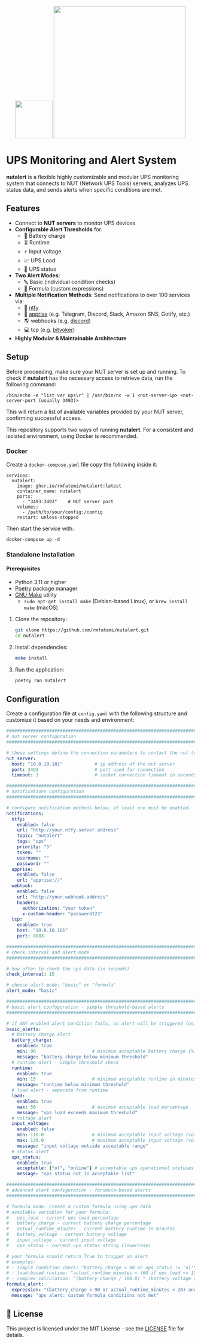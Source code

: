 <p align="center">
  <img src="https://github.com/user-attachments/assets/1c35f7da-0c58-4842-9b67-3f233edb2b13" width="100">
  <img src="https://github.com/user-attachments/assets/ca070ec4-b918-48f5-a201-e9ec2141cc65" width="353">
</p>

# UPS Monitoring and Alert System

**nutalert** is a flexible highly customizable and modular UPS monitoring system that connects to NUT (Network UPS Tools) servers, analyzes UPS status data, and sends alerts when specific conditions are met.

## Features
- Connect to **NUT servers** to monitor UPS devices
- **Configurable Alert Thresholds** for:
  - 🔋 Battery charge
  - ⏳ Runtime
  - ⚡ Input voltage
  - 📈 UPS Load
  - 🔄 UPS status
- **Two Alert Modes**:
  - 🔤 Basic (individual condition checks)
  - 🧮 Formula (custom expressions)
- **Multiple Notification Methods**: Send notifications to over 100 services via:
  - 📢 [ntfy](https://ntfy.sh/)
  - 🔔 [apprise](https://github.com/caronc/apprise) (e.g. Telegram, Discord, Slack, Amazon SNS, Gotify, etc.)
  - 🌎 webhooks (e.g. [discord](https://discord.com/developers/docs/resources/webhook))
  - 💻 tcp (e.g. [bitvoker](https://github.com/rmfatemi/bitvoker))
- **Highly Modular & Maintainable Architecture**


## Setup
Before proceeding, make sure your NUT server is set up and running. To check if **nutalert** has the necessary access to retrieve data, run the following command:

`/bin/echo -e "list var ups\r" | /usr/bin/nc -w 1 <nut-server-ip> <nut-server-port (usually 3493)>`

This will return a list of available variables provided by your NUT server, confirming successful access.

This repository supports two ways of running **nutalert**. For a consistent and isolated environment, using Docker is recommended.
### Docker

Create a `docker-compose.yaml` file copy the following inside it:

```
services:
  nutalert:
    image: ghcr.io/rmfatemi/nutalert:latest
    container_name: nutalert
    ports:
      - "3493:3493"    # NUT server port
    volumes:
      - /path/to/your/config:/config
    restart: unless-stopped
```
Then start the service with:
```
docker-compose up -d
```
### Standalone Installation
#### Prerequisites

- Python 3.11 or higher
- [Poetry](https://python-poetry.org/docs/#installation) package manager
- [GNU Make](https://www.gnu.org/software/make/) utility
  -    `sudo apt-get install make` (Debian-based Linux), or `brew install make` (macOS)
1. Clone the repository:
    ```bash
    git clone https://github.com/rmfatemi/nutalert.git
    cd nutalert
    ```

2. Install dependencies:
    ```bash
    make install
    ```

3. Run the application:
    ```bash
    poetry run nutalert
    ```

## Configuration

Create a configuration file at `config.yaml` with the following structure and customize it based on your needs and environment:

```yaml
###############################################################################
# nut server configuration
###############################################################################

# these settings define the connection parameters to contact the nut (ups) server
nut_server:
  host: "10.0.10.101"            # ip address of the nut server
  port: 3493                     # port used for connection
  timeout: 3                     # socket connection timeout in seconds

###############################################################################
# notifications configuration
###############################################################################

# configure notification methods below; at least one must be enabled.
notifications:
  ntfy:
    enabled: false
    url: "http://your.ntfy.server.address"
    topic: "nutalert"
    tags: "ups"
    priority: "5"
    token: ""
    username: ""
    password: ""
  apprise:
    enabled: false
    url: "apprise://"
  webhook:
    enabled: false
    url: "http://your.webhook.address"
    headers:
      authorization: "your token"
      x-custom-header: "password123"
  tcp:
    enabled: true
    host: "10.0.10.101"
    port: 8083

###############################################################################
# check interval and alert mode
###############################################################################

# how often to check the ups data (in seconds)
check_interval: 15

# choose alert mode: "basic" or "formula"
alert_mode: "basic"

###############################################################################
# basic alert confuguration - simple threshold-based alerts
###############################################################################

# if ANY enabled alert condition fails, an alert will be triggered (using OR logic)
basic_alerts:
  # battery charge alert
  battery_charge:
    enabled: true
    min: 90                     # minimum acceptable battery charge (%)
    message: "battery charge below minimum threshold"
  # runtime alert - simple threshold check
  runtime:
    enabled: true
    min: 15                     # minimum acceptable runtime in minutes
    message: "runtime below minimum threshold"
  # load alert - separate from runtime
  load:
    enabled: true
    max: 50                     # maximum acceptable load percentage
    message: "ups load exceeds maximum threshold"
  # voltage alert
  input_voltage:
    enabled: false
    min: 110.0                  # minimum acceptable input voltage (volts)
    max: 130.0                  # maximum acceptable input voltage (volts)
    message: "input voltage outside acceptable range"
  # status alert
  ups_status:
    enabled: true
    acceptable: ["ol", "online"] # acceptable ups operational statuses
    message: "ups status not in acceptable list"

###############################################################################
# advanced alert configuration - forumula-based alerts
###############################################################################

# formula mode: create a custom formula using ups data
# available variables for your formula:
#   ups_load - current ups load percentage
#   battery_charge - current battery charge percentage
#   actual_runtime_minutes - current battery runtime in minutes
#   battery_voltage - current battery voltage
#   input_voltage - current input voltage
#   ups_status - current ups status string (lowercase)

# your formula should return True to trigger an alert
# examples:
# - simple condition check: "battery_charge < 90 or ups_status != 'ol'"
# - load-based runtime: "actual_runtime_minutes < (60 if ups_load <= 15 else (30 if ups_load >= 50 else 60 - (ups_load * 0.6)))"
# - complex calculation: "(battery_charge / 100.0) * (battery_voltage / input_voltage) * (actual_runtime_minutes / 60) < 0.5"
formula_alert:
  expression: "(battery_charge < 90 or actual_runtime_minutes < 20) and ups_load > 20"
  message: "ups alert: custom formula conditions not met"
```

## 📄 License

This project is licensed under the MIT License - see the [LICENSE](https://github.com/rmfatemi/nutalert/blob/master/LICENSE) file for details.
